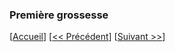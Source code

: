 ### Première grossesse  



[[Accueil](#Home)] [[<< Précédent](#002-General-description)] [[Suivant >>](#004-QQQ)]